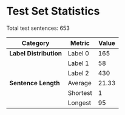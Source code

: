 # Test Set Statistics

Total test sentences: 653

| Category             | Metric     | Value |
|----------------------|------------|-------|
| **Label Distribution** | Label 0    | 165   |
|                      | Label 1    | 58    |
|                      | Label 2    | 430   |
| **Sentence Length**    | Average    | 21.33 |
|                      | Shortest   | 1     |
|                      | Longest    | 95    |

